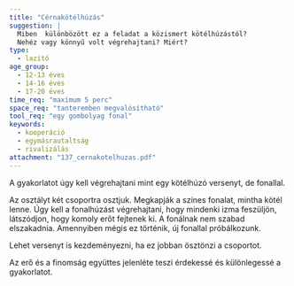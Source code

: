 ```yaml
---
title: "Cérnakötélhúzás"
suggestion: | 
  Miben  különbözött ez a feladat a közismert kötélhúzástól? 
  Nehéz vagy könnyű volt végrehajtani? Miért?
type:
  - lazító
age_group:
  - 12-13 éves
  - 14-16 éves
  - 17-20 éves
time_req: "maximum 5 perc"
space_req: "tanteremben megvalósítható"
tool_req: "egy gombolyag fonal"
keywords: 
  - kooperáció
  - egymásrautaltság
  - rivalizálás
attachment: "137_cernakotelhuzas.pdf"
---
```


A gyakorlatot úgy kell végrehajtani mint egy kötélhúzó versenyt, de fonallal.

Az osztályt két csoportra osztjuk. Megkapják a színes fonalat, mintha kötél lenne. Úgy kell a fonalhúzást végrehajtani, hogy mindenki izma feszüljön, látszódjon, hogy komoly erőt fejtenek ki. A fonálnak nem szabad elszakadnia. Amennyiben mégis ez történik, új fonallal próbálkozunk.

Lehet versenyt is kezdeményezni, ha ez jobban ösztönzi a csoportot.

Az erő és a finomság együttes jelenléte teszi érdekessé és különlegessé a gyakorlatot.
  
  
